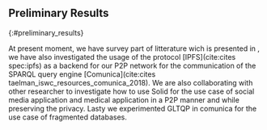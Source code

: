 ##  Preliminary Results
{:#preliminary_results}

At present moment, we have survey part of litterature wich is presented in [](#litterature_review),
we have also investigated the usage of the protocol [IPFS](cite:cites spec:ipfs) as
a backend for our P2P network for the communication of the SPARQL query engine [Comunica](cite:cites taelman_iswc_resources_comunica_2018).
We are also collaborating with other researcher to investigate how to use Solid for the use case of social media application and medical application in a 
P2P manner and while preserving the privacy.
 Lasty we experimented GLTQP in comunica for the use case of fragmented databases.